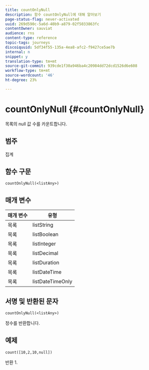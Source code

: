 ```yaml
---
title: countOnlyNull
description: 함수 countOnlyNull에 대해 알아보기
page-status-flag: never-activated
uuid: 269d590c-5a6d-40b9-a879-02f5033863fc
contentOwner: sauviat
audience: rns
content-type: reference
topic-tags: journeys
discoiquuid: 5df34f55-135a-4ea8-afc2-f9427ce5ae7b
internal: n
snippet: y
translation-type: tm+mt
source-git-commit: 939cde1f30a946ba4c20984dd72dcd1526d6e608
workflow-type: tm+mt
source-wordcount: '46'
ht-degree: 23%

---
```



# countOnlyNull {#countOnlyNull}

목록의 null 값 수를 카운트합니다.

## 범주

집계

## 함수 구문

`countOnlyNull(<listAny>)`

## 매개 변수

| 매개 변수 | 유형 |
|-----------|------------------|
| 목록 | listString |
| 목록 | listBoolean |
| 목록 | listInteger |
| 목록 | listDecimal |
| 목록 | listDuration |
| 목록 | listDateTime |
| 목록 | listDateTimeOnly |

## 서명 및 반환된 문자

`countOnlyNull(<listAny>)`

정수를 반환합니다.

## 예제

`count([10,2,10,null])`

반환 1.
